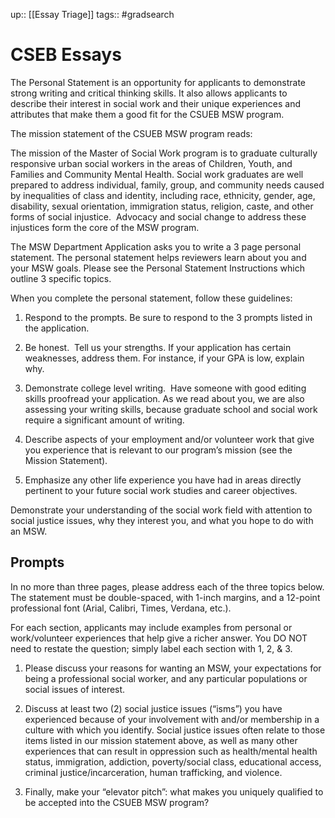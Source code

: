 ---
---
up:: [[Essay Triage]]
tags:: #gradsearch 

# CSEB Essays

The Personal Statement is an opportunity for applicants to demonstrate strong writing and critical thinking skills. It also allows applicants to describe their interest in social work and their unique experiences and attributes that make them a good fit for the CSUEB MSW program.

The mission statement of the CSUEB MSW program reads:

The mission of the Master of Social Work program is to graduate culturally responsive urban social workers in the areas of Children, Youth, and Families and Community Mental Health. Social work graduates are well prepared to address individual, family, group, and community needs caused by inequalities of class and identity, including race, ethnicity, gender, age, disability, sexual orientation, immigration status, religion, caste, and other forms of social injustice.  Advocacy and social change to address these injustices form the core of the MSW program.
  
The MSW Department Application asks you to write a 3 page personal statement. The personal statement helps reviewers learn about you and your MSW goals. Please see the Personal Statement Instructions which outline 3 specific topics.  

When you complete the personal statement, follow these guidelines:

1.  Respond to the prompts. Be sure to respond to the 3 prompts listed in the application.
  
2.  Be honest.  Tell us your strengths. If your application has certain weaknesses, address them. For instance, if your GPA is low, explain why.  
  
3.  Demonstrate college level writing.  Have someone with good editing skills proofread your application. As we read about you, we are also assessing your writing skills, because graduate school and social work require a significant amount of writing.  

5.  Describe aspects of your employment and/or volunteer work that give you experience that is relevant to our program’s mission (see the Mission Statement). 
  
6.  Emphasize any other life experience you have had in areas directly pertinent to your future social work studies and career objectives. 

Demonstrate your understanding of the social work field with attention to social justice issues, why they interest you, and what you hope to do with an MSW.

## Prompts

In no more than three pages, please address each of the three topics below. The statement must be double-spaced, with 1-inch margins, and a 12-point professional font (Arial, Calibri, Times, Verdana, etc.).

For each section, applicants may include examples from personal or work/volunteer experiences that help give a richer answer. You DO NOT need to restate the question; simply label each section with 1, 2, & 3.

1.  Please discuss your reasons for wanting an MSW, your expectations for being a professional social worker, and any particular populations or social issues of interest.
  
2.  Discuss at least two (2) social justice issues (“isms”) you have experienced because of your involvement with and/or membership in a culture with which you identify. Social justice issues often relate to those items listed in our mission statement above, as well as many other experiences that can result in oppression such as health/mental health status, immigration, addiction, poverty/social class, educational access, criminal justice/incarceration, human trafficking, and violence. 
  
3.  Finally, make your “elevator pitch”: what makes you uniquely qualified to be accepted into the CSUEB MSW program?